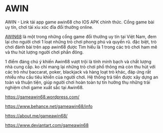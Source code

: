 # AWIN

AWIN - Link tải app game awin68 cho IOS APK chính thức. Cổng game bài uy tín, chơi tài xỉu xóc đĩa đổi thưởng online.

[AWIN68](https://gameawin.net/) là một trong những cổng game đổi thưởng uy tín tại Việt Nam, đem lại cho người chơi 1 loạt những trò chơi phong phú và quyến rũ. đặc biệt, trò chơi đánh bài trên app awin68 được Tìm hiểu là 1 trong các trò chơi ham mê và thu hút lượng người chơi phần đông.

1 điểm đáng chú ý khiến Awin68 vượt trội là tính minh bạch và chất lượng nhà cung cấp. ko chỉ mang lại những trò chơi phổ thông mà còn thu hút với các trò như baccarat, poker, blackjack và hàng loạt trò khác, đáp ứng rất nhiều nhu cầu tiêu khiển của người chơi. Hệ thống trả tiền được xây dựng an toàn và thuận tiện, giúp người chơi hoàn toàn tự tín hưởng thụ những trải nghiệm chơi game xuất sắc tại Awin68.

https://gameawin68.wordpress.com/

https://www.behance.net/gameawin68/info

https://about.me/gameawin68/

https://www.deviantart.com/gameawin68
